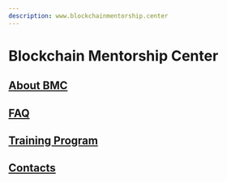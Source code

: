 ```yaml
---
description: www.blockchainmentorship.center
---
```


# Blockchain Mentorship Center

## [About BMC](about-blockchain-mentorship-center.md)

## [FAQ](frequently-asked-questions.md)

## [Training Program](training-program.md)

## [Contacts ](contacts.md)



